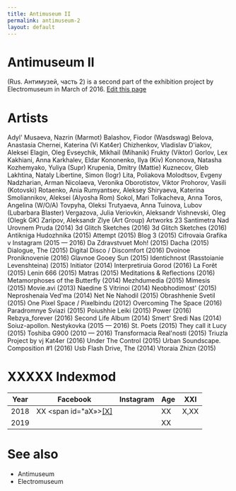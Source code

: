```yaml
---
title: Antimuseum II
permalink: antimuseum-2
layout: default
---
```


# Antimuseum II

(Rus. Антимузей, часть 2) is a second part of the exhibition project by Electromuseum in March of 2016. [Edit this page](http://prose.io/#indexmod/encyclopedia/edit/master/antimuseum-2.md)


# Artists

Adyl' Musaeva, Nazrin (Marmot)
Balashov, Fiodor (Wasdswag)
Belova, Anastasia
Chernei, Katerina (Vi Kat4er)
Chizhenkov, Vladislav
D'iakov, Aleksei
Elagin, Oleg
Evseychik, Mikhail (Mihanik)
Frukty (Viktor)
Gorlov, Lex
Kakhiani, Anna
Karkhalev, Eldar
Kononenko, Ilya (Kiv)
Kononova, Natasha
Kozhemyako, Yuliya (Supr)
Krupenia, Dmitry (Mattie)
Kuznecov, Gleb
Lakhtina, Nataly
Libertine, Simon (Iogr)
Lita, Poliakova
Molodtsov, Evgeny
Nadzharian, Arman
Nicolaeva, Veronika
Oborotistov, Viktor
Prohorov, Vasili (Kotovski)
Rotaenko, Ania
Rumyantsev, Aleksey
Shiryaeva, Katerina
Smoliannikov, Aleksei (Alyosha Rom)
Sokol, Mari
Tolkacheva, Anna
Toros, Angelina (W/O/A)
Tovpyha, Oleksi
Trutyaeva, Anna
Tuinova, Lubov (Lubarbara Blaster)
Vergazova, Julia
Veriovkin, Aleksandr
Vishnevski, Oleg (Olegk GK)
Zaripov, Aleksandr
Zlye (Art Group)
Artworks
23 Santimetra Nad Urovnem Pruda (2014)
3d Glitch Sketches (2016)
3d Glitch Sketches (2016)
Antikniga Hudozhnika (2015)
Attempt (2015)
Blog 3 (2015)
Cifrovaia Grafika v Instagram (2015 — 2016)
Da Zdravstvuet Moh! (2015)
Dacha (2015)
Dialogue, The (2015)
Digital
Disco / Discomfort (2016)
Dvoinoe Proniknovenie (2016)
Glavnoe
Gooey Sun (2015)
Identichnost (Rasstoianie Levenshteina) (2015)
Initiator (2014)
Interpretiruia Gorod (2016)
La Forêt (2015)
Lenin 666 (2015)
Matras (2015)
Meditations & Reflections (2016)
Metamorphoses of the Butterfly (2014)
Mezhdumedia (2015)
Mimesis (2015)
Movie.avi (2013)
Naedine S Vitrinoi (2014)
Neobhodimost' (2015)
Neproshenaia Ved'ma (2014)
Net Ne Nahodil (2015)
Obrashhenie Svetil (2015)
One Pixel Space / Pixelbindu (2012)
Overcoming The Space (2016)
Paradromnye Sviazi (2015)
Poiushhie Leiki (2015)
Power (2016)
Rebzya_forever (2016)
Second Life Album (2014)
Smert' Sredi Nas (2014)
Soiuz-apollon. Nestykovka (2015 — 2016)
St. Poets (2015)
They call it Lucy (2015)
Toshiba G900 (2010 — 2016)
Transformacia Real'nosti (2015)
Triuzla Project by vj Kat4er (2016)
Under The Control (2015)
Urban Soundscape. Composition #1 (2016)
Usb Flash Drive, The (2014)
Vtoraia Zhizn (2015)

# ХХХХХ Indexmod

|Year|Facebook|Instagram|Age|ХХI|
|-|-|-|-|-|
|2018|ХХ <span id="aХ»>[\[Х\]](#fХ)</span>||ХХ|Х,ХХ|
|2019|||ХХ||


# See also

+ Antimuseum
+ Electromuseum
